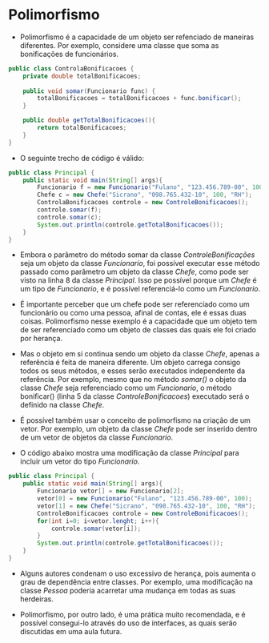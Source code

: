 # Polimorfismo

- Polimorfismo é a capacidade de um objeto ser refenciado de maneiras diferentes. Por exemplo, considere uma classe que soma as bonificações de funcionários.

```java
public class ControlaBonificacoes {
	private double totalBonificacoes;
	
	public void somar(Funcionario func) {
		totalBonificacoes = totalBonificacoes + func.bonificar();
	}

	public double getTotalBonificacoes(){
		return totalBonificacoes;
	}
}
```

- O seguinte trecho de código é válido:

```java
public class Principal {
	public static void main(String[] args){
		Funcionario f = new Funcionario("Fulano", "123.456.789-00", 100);
		Chefe c = new Chefe("Sicrano", "098.765.432-10", 100, "RH");
		ControlaBonificacoes controle = new ControleBonificacoes();
		controle.somar(f);
		controle.somar(c);
		System.out.println(controle.getTotalBonificacoes());
	}
}
```

- Embora o parâmetro do método somar da classe *ControleBonificações* seja um objeto da classe *Funcionario*, foi possível executar esse método passado como parâmetro um objeto da classe *Chefe*, como pode ser visto na linha 8 da classe *Principal*. Isso pe possível porque um *Chefe* é um tipo de *Funcionario*, e é possível referenciá-lo como um *Funcionario*.

- É importante perceber que um chefe pode ser referenciado como um funcionário ou como uma pessoa, afinal de contas, ele é essas duas coisas. Polimorfismo nesse exemplo é a capacidade que um objeto tem de ser referenciado como um objeto de classes das quais ele foi criado por herança.

- Mas o objeto em si continua sendo um objeto da classe *Chefe*, apenas a referência é feita de maneira diferente. Um objeto carrega consigo todos os seus métodos, e esses serão executados independente da referência. Por exemplo, mesmo que no método *somar()* o objeto da classe *Chefe* seja referenciado como um *Funcionario*, o método bonificar() (linha 5 da classe *ControleBonificacoes*) executado será o definido na classe *Chefe*.

- É possível também usar o conceito de polimorfismo na criação de um vetor. Por exemplo, um objeto da classe *Chefe* pode ser inserido dentro de um vetor de objetos da classe *Funcionario*.

- O código abaixo mostra uma modificação da classe *Principal* para incluir um vetor do tipo *Funcionario*.

```java
public class Principal {
	public static void main(String[] args){
		Funcionario vetor[] = new Funcionario[2];
		vetor[0] = new Funcionario("Fulano", "123.456.789-00", 100);
		vetor[1] = new Chefe("Sicrano", "098.765.432-10", 100, "RH");
		ControleBonificacoes controle = new ControleBonificacoes();
		for(int i=0; i<vetor.lenght; i++){
			controle.somar(vetor[i]);
		}
		System.out.println(controle.getTotalBonificacoes());
	}
}
```

- Alguns autores condenam o uso excessivo de herança, pois aumenta o grau de dependência entre classes. Por exemplo, uma modificação na classe *Pessoa* poderia acarretar uma mudança em todas as suas herdeiras.

- Polimorfismo, por outro lado, é uma prática muito recomendada, e é possível consegui-lo através do uso de interfaces, as quais serão discutidas em uma aula futura.
